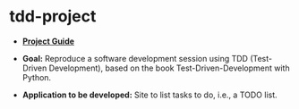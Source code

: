 # tdd-project

- **[Project Guide](https://github.com/andrehora/teste-de-software-aulas-praticas)**

- **Goal:** Reproduce a software development session using TDD (Test-Driven Development), based on the book Test-Driven-Development with Python.
- **Application to be developed:** Site to list tasks to do, i.e., a TODO list.
